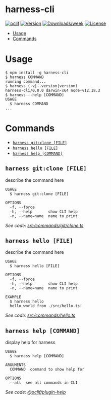 harness-cli
===========



[![oclif](https://img.shields.io/badge/cli-oclif-brightgreen.svg)](https://oclif.io)
[![Version](https://img.shields.io/npm/v/harness-cli.svg)](https://npmjs.org/package/harness-cli)
[![Downloads/week](https://img.shields.io/npm/dw/harness-cli.svg)](https://npmjs.org/package/harness-cli)
[![License](https://img.shields.io/npm/l/harness-cli.svg)](https://github.com/ldhertert/harness-automation/blob/master/package.json)

<!-- toc -->
* [Usage](#usage)
* [Commands](#commands)
<!-- tocstop -->
# Usage
<!-- usage -->
```sh-session
$ npm install -g harness-cli
$ harness COMMAND
running command...
$ harness (-v|--version|version)
harness-cli/0.0.0 darwin-x64 node-v12.18.3
$ harness --help [COMMAND]
USAGE
  $ harness COMMAND
...
```
<!-- usagestop -->
# Commands
<!-- commands -->
* [`harness git:clone [FILE]`](#harness-gitclone-file)
* [`harness hello [FILE]`](#harness-hello-file)
* [`harness help [COMMAND]`](#harness-help-command)

## `harness git:clone [FILE]`

describe the command here

```
USAGE
  $ harness git:clone [FILE]

OPTIONS
  -f, --force
  -h, --help       show CLI help
  -n, --name=name  name to print
```

_See code: [src/commands/git/clone.ts](https://github.com/ldhertert/harness-automation/blob/v0.0.0/src/commands/git/clone.ts)_

## `harness hello [FILE]`

describe the command here

```
USAGE
  $ harness hello [FILE]

OPTIONS
  -f, --force
  -h, --help       show CLI help
  -n, --name=name  name to print

EXAMPLE
  $ harness hello
  hello world from ./src/hello.ts!
```

_See code: [src/commands/hello.ts](https://github.com/ldhertert/harness-automation/blob/v0.0.0/src/commands/hello.ts)_

## `harness help [COMMAND]`

display help for harness

```
USAGE
  $ harness help [COMMAND]

ARGUMENTS
  COMMAND  command to show help for

OPTIONS
  --all  see all commands in CLI
```

_See code: [@oclif/plugin-help](https://github.com/oclif/plugin-help/blob/v3.2.0/src/commands/help.ts)_
<!-- commandsstop -->
